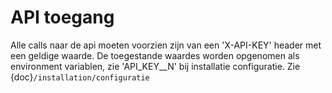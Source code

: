 API toegang
===================

Alle calls naar de api moeten voorzien zijn van een 'X-API-KEY' header met een geldige waarde.
De toegestande waardes worden opgenomen als environment variablen, zie 'API_KEY__N' bij installatie configuratie. Zie {doc}`/installation/configuratie`
